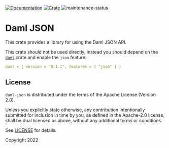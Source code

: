 [![Documentation](https://docs.rs/daml-json/badge.svg)](https://docs.rs/daml-json)
[![Crate](https://img.shields.io/crates/v/daml-json.svg)](https://crates.io/crates/daml-json)
![maintenance-status](https://img.shields.io/badge/maintenance-experimental-blue.svg)

# Daml JSON

This crate provides a library for using the Daml JSON API.

This crate should not be used directly, instead you should depend on the [`daml`](https://crates.io/crates/daml) crate
and enable the `json` feature:

```yaml
daml = { version = "0.1.1", features = [ "json" ] }
```

## License

`daml-json` is distributed under the terms of the Apache License (Version 2.0).

Unless you explicitly state otherwise, any contribution intentionally submitted for inclusion in time by you, as defined
in the Apache-2.0 license, shall be dual licensed as above, without any additional terms or conditions.

See [LICENSE](LICENSE) for details.

Copyright 2022